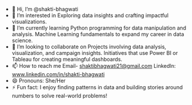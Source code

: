 - 👋 Hi, I’m @shakti-bhagwati
- 👀 I’m interested in Exploring data insights and crafting impactful visualizations.
- 🌱 I’m currently learning Python programming for data manipulation and analysis.
     Machine Learning fundamentals to expand my career in data science.
- 💞️ I’m looking to collaborate on Projects involving data analysis, visualization, and campaign insights.
     Initiatives that use Power BI or Tableau for creating meaningful dashboards.
- 📫 How to reach me Email- shaktibhagwati21@gmail.com  Linkedln: www.linkedin.com/in/shakti-bhagwati
- 😄 Pronouns: She/Her
- ⚡ Fun fact:  I enjoy finding patterns in data and building stories around numbers to solve real-world problems!

<!---
shakti-bhagwati/shakti-bhagwati is a ✨ special ✨ repository because its `README.md` (this file) appears on your GitHub profile.
You can click the Preview link to take a look at your changes.
--->
